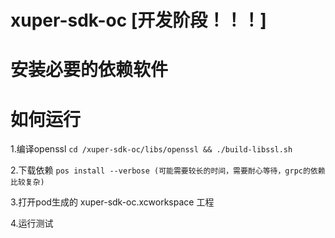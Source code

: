 # xuper-sdk-oc [开发阶段！！！]

# 安装必要的依赖软件

# 如何运行

1.编译openssl
`
cd /xuper-sdk-oc/libs/openssl && ./build-libssl.sh
`

2.下载依赖
`
pos install --verbose (可能需要较长的时间，需要耐心等待，grpc的依赖比较复杂)
`

3.打开pod生成的 xuper-sdk-oc.xcworkspace 工程


4.运行测试
